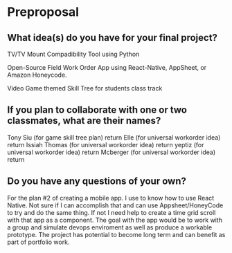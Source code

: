 # Preproposal

## What idea(s) do you have for your final project?

TV/TV Mount Compadibility Tool using Python

Open-Source Field Work Order App using React-Native, AppSheet, or Amazon Honeycode.

Video Game themed Skill Tree for students class track

## If you plan to collaborate with one or two classmates, what are their names?

Tony Siu (for game skill tree plan) return
Elle (for universal workorder idea) return
Issiah Thomas (for universal workorder idea) return
yeptiz (for universal workorder idea) return
Mcberger (for universal workorder idea) return

## Do you have any questions of your own?

For the plan #2 of creating a mobile app. I use to know how to use React Native. Not sure if I can accomplish that and can use Appsheet/HoneyCode to try and do the same thing. If not I need help to create a time grid scroll with that app as a component. The goal with the app would be to work with a group and simulate devops enviroment as well as produce a workable prototype. The project has potential to become long term and can benefit as part of portfolio work.
